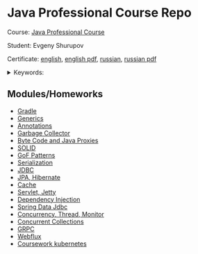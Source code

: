 # Java Professional Course Repo

Course: [Java Professional Course](https://otus.ru/lessons/java-professional/)

Student: Evgeny Shurupov

Certificate: [english](https://otus.ru/certificate/c7b09bb048e04a5db1a97efa3ac733d7/en/), [english pdf](https://otus.ru/async/docs.certificate?uid=c7b09bb048e04a5db1a97efa3ac733d7&lang=en-us), [russian](https://otus.ru/certificate/c7b09bb048e04a5db1a97efa3ac733d7/), [russian pdf](https://otus.ru/async/docs.certificate?uid=c7b09bb048e04a5db1a97efa3ac733d7&lang=ru-ru)

<details>
  <summary>Keywords: </summary>

`Gradle`, `Generics`, `Annotations`, `Garbage Collector`,
`byte code`, `Reflection`, `AOP`, `Classloader`,
`SOLID`, `Patterns`, `GoF`, `Serialization`, `JSON`, 
`JDBC`, `RDBMS`, `Hikari`, `Flyway`, `Hibernate`, `JPA`,
`Cache`, `Servlet`, `Jetty`, `Dependency injection`,
`Spring Data JDBC`, `Concurrency`, `synchronized`,
`monitor`, `thread`, `Concurrent collections`
</details>

## Modules/Homeworks

- [Gradle](hw01-gradle)
- [Generics](hw04-generics)
- [Annotations](hw06-annotations)
- [Garbage Collector](hw08-garbage-collector)
- [Byte Code and Java Proxies](hw10-bytecode)
- [SOLID](hw12-solid)
- [GoF Patterns](hw15-patterns)
- [Serialization](hw16-serialization)
- [JDBC](hw18-jdbc)
- [JPA, Hibernate](hw21-jpa)
- [Cache](hw22-cache)
- [Servlet, Jetty](hw24-jetty)
- [Dependency Injection](hw25-di)
- [Spring Data Jdbc](hw28-spring-data-jdbc)
- [Concurrency, Thread, Monitor](hw31-concurrency)
- [Concurrent Collections](hw32-concurrent-collections)
- [GRPC](hw33-grpc-multiprocess)
- [Webflux](hw37-webflux)
- [Coursework kubernetes](hw39-coursework)